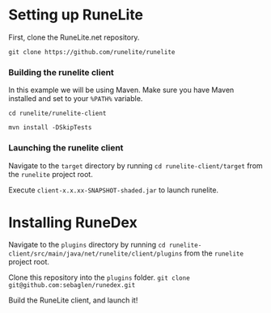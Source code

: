 # Setting up RuneLite
First, clone the RuneLite.net repository.

`git clone https://github.com/runelite/runelite`

### Building the runelite client
In this example we will be using Maven. 
Make sure you have Maven installed and set to your `%PATH%` variable. 

`cd runelite/runelite-client`

`mvn install -DSkipTests`

### Launching the runelite client
Navigate to the `target` directory by running
`cd runelite-client/target` 
from the `runelite` project root.

Execute `client-x.x.xx-SNAPSHOT-shaded.jar` to launch runelite.

# Installing RuneDex
Navigate to the `plugins` directory by running
`cd runelite-client/src/main/java/net/runelite/client/plugins` 
from the `runelite` project root.

Clone this repository into the `plugins` folder.
`git clone git@github.com:sebaglen/runedex.git`

Build the RuneLite client, and launch it!

